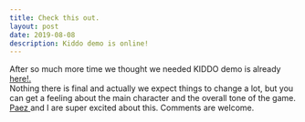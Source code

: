 ```yaml
---
title: Check this out.
layout: post
date: 2019-08-08
description: Kiddo demo is online!
---
```


After so much more time we thought we needed KIDDO demo is already 
<a href="{{ site.baseurl }}/webgl/Kiddo/index.html" target="_blank"> here!. </a>
<br>
Nothing there is final and actually we expect things to change a lot, but you can get a feeling about the main character and the overall tone of the game.
<br>
<a href="https://paezpaez.com/"> Paez </a> and I are super excited about this. Comments are welcome.
<br>
<div class="img_row">
	<img class="centeredGif" src="{{ site.baseurl }}/img/kiddo/undress.gif" alt="" title="Shader"/>
</div>